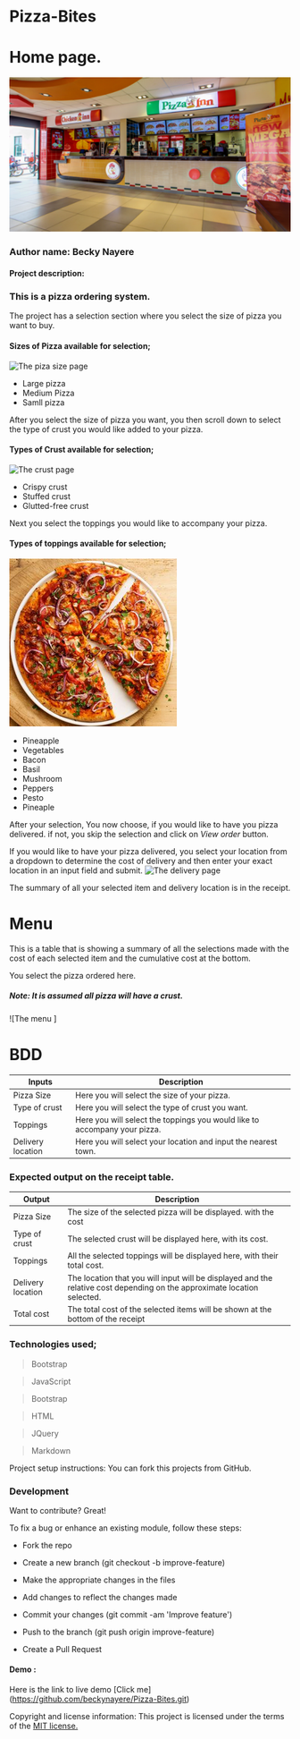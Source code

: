 # Pizza-Bites

# Home page.
![The Home page](image/home.png)

### Author name: Becky Nayere

#### Project description:
### This is a pizza ordering system. 

The project has a selection section   where you select the size of pizza you want to buy.
#### Sizes of Pizza available for selection;
![The piza size page](image/pizza-size.png)

- Large pizza
- Medium Pizza
- Samll pizza

After you select the size of pizza you want, you then scroll down to select the type of crust you would like added to your pizza.
#### Types of Crust available for selection;
![The crust page](image/crust.png)

- Crispy crust
- Stuffed crust
- Glutted-free crust

Next you select the toppings you would like to accompany your pizza.
#### Types of toppings available for selection;
![The toppings page](image/toppings-pizza.jpg)

- Pineapple
- Vegetables
- Bacon
- Basil
- Mushroom
- Peppers
- Pesto
- Pineaple


After your selection, You now choose, if you would like to have you pizza delivered. if not, you skip the selection and click on *View order* button.

If you would like to have your pizza delivered, you select your location from a dropdown to determine the cost of delivery and then enter your exact location in an input field and submit. 
![The delivery page](image/delivery-location.png)

The summary of all your selected item and delivery location is in the receipt.

# Menu

This is a table that is showing a summary of all the  selections made with the cost of each selected item and the cumulative cost at the bottom.

You  select the pizza ordered here.
##### Note: It is assumed all pizza will have a crust.
![The menu ]

# BDD

| Inputs  | Description  |
|---|---|
|Pizza Size  | Here you will select the size of your pizza.  |
| Type of crust  | Here you will select the type of crust you want.  |
| Toppings  |  Here you will select the toppings you would like to accompany your pizza. |
| Delivery location  |  Here you will select your location and input the nearest town. |

### Expected output on the receipt table.
| Output  | Description  |
|---|---|
|Pizza Size   |  The size of the selected pizza will be displayed. with the cost|
|Type of crust   | The selected crust will be displayed here, with its cost.|	
|Toppings   | All the selected toppings will be displayed here, with their total cost.|
|Delivery location  | The location that you will input will be displayed and the relative cost depending on the approximate location selected.|
|Total cost  | The total cost of the selected items will be shown at the bottom of the receipt |
### Technologies used;
> Bootstrap

> JavaScript

>Bootstrap

>HTML

> JQuery

>Markdown

Project setup instructions: You can fork this projects from GitHub.
 ### Development

Want to contribute? Great!

To fix a bug or enhance an existing module, follow these steps:

- Fork the repo

- Create a new branch (git checkout -b improve-feature)

- Make the appropriate changes in the files

- Add changes to reflect the changes made

- Commit your changes (git commit -am 'Improve feature')

- Push to the branch (git push origin improve-feature)

- Create a Pull Request

#### Demo : 
Here is the link to live demo [Click me] (https://github.com/beckynayere/Pizza-Bites.git)

Copyright and license information: This project is licensed under the terms of the [MIT license.](https://github.com/beckynayere/pizza-inn/blob/master/LICENSE.md)